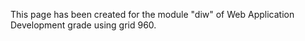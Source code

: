 This page has been created for the module "diw" of Web Application Development grade using grid 960. 
